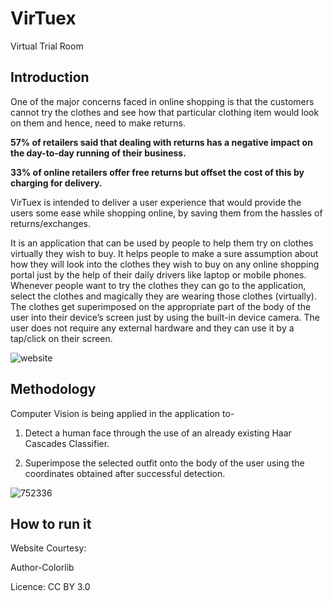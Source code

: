 # VirTuex
Virtual Trial Room
## Introduction



One of the major concerns faced in online shopping is that the customers cannot try the clothes and see how that particular clothing item would look on them and hence, need to make returns. 


**57% of retailers said that dealing with returns has a negative impact on the day-to-day running of their business.**


**33% of online retailers offer free returns but offset the cost of this by charging for delivery.**


VirTuex is intended to deliver a user experience that would provide the users some ease while shopping online, by saving them from the hassles of returns/exchanges.

It is an application that can be used by people to help them try on clothes virtually they wish to buy.  It helps people to make a sure assumption about how they will look into the clothes they wish to buy on any online shopping portal just by the help of their daily drivers like laptop or mobile phones. Whenever people want to try the clothes they can go to the application, select the clothes and magically they are wearing those clothes (virtually). The clothes get superimposed on the appropriate part of the body of the user into their device’s screen just by using the built-in device camera. The user does not require any external hardware and they can use it by a tap/click on their screen.


![website](https://user-images.githubusercontent.com/42516515/69616814-370fb280-105d-11ea-9d44-798d5cb8346f.PNG)






## Methodology


Computer Vision is being applied in the application to-


1) Detect a human face through the use of an already existing Haar Cascades Classifier.


2) Superimpose the selected outfit onto the body of the user using the coordinates obtained after successful detection.


![752336](https://user-images.githubusercontent.com/42516515/69616926-69211480-105d-11ea-90fa-ff501b07bce8.jpg)



## How to run it 

Website Courtesy:


Author-Colorlib


Licence: CC BY 3.0
